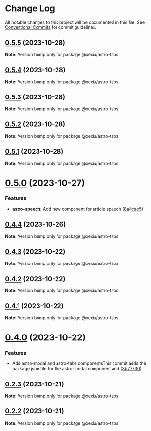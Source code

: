 # Change Log

All notable changes to this project will be documented in this file.
See [Conventional Commits](https://conventionalcommits.org) for commit guidelines.

## [0.5.5](https://github.com/xexiu/astro-components/compare/@xexiu/astro-tabs@0.5.4...@xexiu/astro-tabs@0.5.5) (2023-10-28)

**Note:** Version bump only for package @xexiu/astro-tabs





## [0.5.4](https://github.com/xexiu/astro-components/compare/@xexiu/astro-tabs@0.5.3...@xexiu/astro-tabs@0.5.4) (2023-10-28)

**Note:** Version bump only for package @xexiu/astro-tabs





## [0.5.3](https://github.com/xexiu/astro-components/compare/@xexiu/astro-tabs@0.5.2...@xexiu/astro-tabs@0.5.3) (2023-10-28)

**Note:** Version bump only for package @xexiu/astro-tabs





## [0.5.2](https://github.com/xexiu/astro-components/compare/@xexiu/astro-tabs@0.5.1...@xexiu/astro-tabs@0.5.2) (2023-10-28)

**Note:** Version bump only for package @xexiu/astro-tabs





## [0.5.1](https://github.com/xexiu/astro-components/compare/@xexiu/astro-tabs@0.5.0...@xexiu/astro-tabs@0.5.1) (2023-10-28)

**Note:** Version bump only for package @xexiu/astro-tabs





# [0.5.0](https://github.com/xexiu/astro-components/compare/@xexiu/astro-tabs@0.4.4...@xexiu/astro-tabs@0.5.0) (2023-10-27)


### Features

* **astro-speech:** Add new component for article speech ([8a4cae5](https://github.com/xexiu/astro-components/commit/8a4cae588530d3ac88f5298f7a2265572d3ef92d))





## [0.4.4](https://github.com/xexiu/astro-components/compare/@xexiu/astro-tabs@0.4.3...@xexiu/astro-tabs@0.4.4) (2023-10-26)

**Note:** Version bump only for package @xexiu/astro-tabs





## [0.4.3](https://github.com/xexiu/astro-components/compare/@xexiu/astro-tabs@0.4.2...@xexiu/astro-tabs@0.4.3) (2023-10-22)

**Note:** Version bump only for package @xexiu/astro-tabs





## [0.4.2](https://github.com/xexiu/astro-components/compare/@xexiu/astro-tabs@0.4.1...@xexiu/astro-tabs@0.4.2) (2023-10-22)

**Note:** Version bump only for package @xexiu/astro-tabs





## [0.4.1](https://github.com/xexiu/astro-components/compare/@xexiu/astro-tabs@0.4.0...@xexiu/astro-tabs@0.4.1) (2023-10-22)

**Note:** Version bump only for package @xexiu/astro-tabs





# [0.4.0](https://github.com/xexiu/astro-components/compare/@xexiu/astro-tabs@0.2.3...@xexiu/astro-tabs@0.4.0) (2023-10-22)


### Features

* Add astro-modal and astro-tabs componentsThis commit adds the package.json file for the astro-modal component and ([3b77730](https://github.com/xexiu/astro-components/commit/3b77730dc8b30bbec48ff9bc42c0aea48c905a0a))





## [0.2.3](https://github.com/xexiu/astro-components/compare/@xexiu/astro-tabs@0.2.2...@xexiu/astro-tabs@0.2.3) (2023-10-21)

**Note:** Version bump only for package @xexiu/astro-tabs





## [0.2.2](https://github.com/xexiu/astro-components/compare/@xexiu/astro-tabs@0.1.9...@xexiu/astro-tabs@0.2.2) (2023-10-21)

**Note:** Version bump only for package @xexiu/astro-tabs
